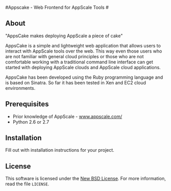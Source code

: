 
#Appscake - Web Frontend for AppScale Tools #

## About ##

"AppsCake makes deploying AppScale a piece of cake"

AppsCake is a simple and lightweight web application that allows users to
interact with AppScale tools over the web. This way even those users who
are not familiar with general cloud principles or those who are not
comfortable working with a traditional command line interface can get
started with deploying AppScale clouds and AppScale cloud applications.

AppsCake has been developed using the Ruby programming language and is
based on Sinatra. So far it has been tested in Xen and EC2 cloud
environments.

## Prerequisites ##

- Prior knowledge of AppScale - www.appscale.com/
- Python 2.6 or 2.7


## Installation ##

Fill out with installation instructions for your project.


License
-------
This software is licensed under the [New BSD License][BSD]. For more
information, read the file ``LICENSE``.

[BSD]: http://opensource.org/licenses/BSD-3-Clause
